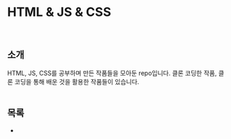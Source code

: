 # HTML & JS & CSS
<br>

## 소개
HTML, JS, CSS를 공부하며 만든 작품들을 모아둔 repo입니다. 클론 코딩한 작품, 클론 코딩을 통해 배운 것을 활용한 작품들이 있습니다.
<br>
<br>  
## 목록
* 
